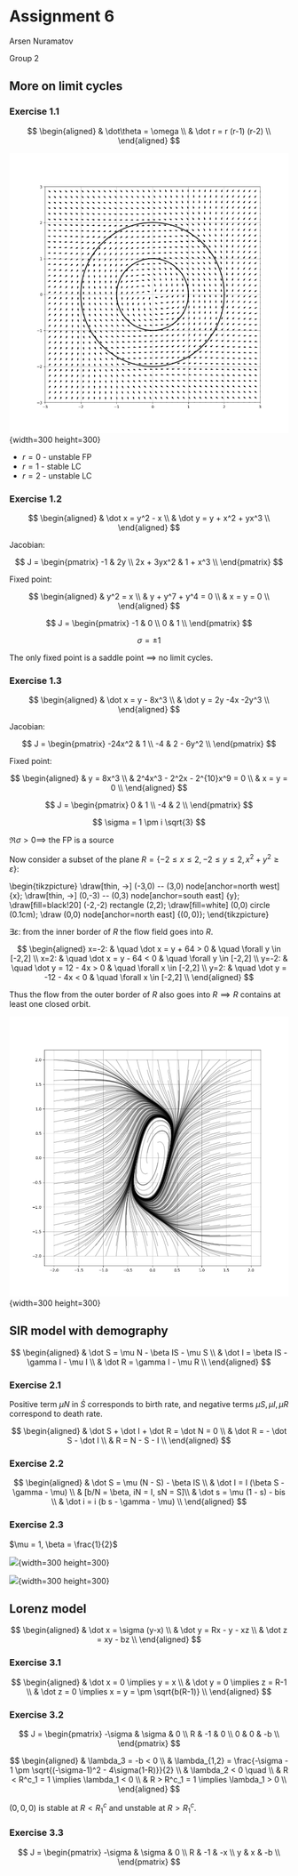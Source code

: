 
# Assignment 6

Arsen Nuramatov

Group 2

## More on limit cycles

### Exercise 1.1

$$
\begin{aligned}
& \dot\theta = \omega    \\
& \dot r = r (r-1) (r-2) \\
\end{aligned}
$$

![](ex6.1.1.png){width=300 height=300}

- $r=0$ - unstable FP
- $r=1$ - stable LC
- $r=2$ - unstable LC

### Exercise 1.2

$$
\begin{aligned}
& \dot x = y^2 - x        \\
& \dot y = y + x^2 + yx^3 \\
\end{aligned}
$$

Jacobian:

$$
J = \begin{pmatrix}
-1         & 2y      \\
2x + 3yx^2 & 1 + x^3 \\
\end{pmatrix}
$$

Fixed point:

$$
\begin{aligned}
& y^2 = x           \\
& y + y^7 + y^4 = 0 \\
& x = y = 0         \\
\end{aligned}
$$

$$
J = \begin{pmatrix}
-1         & 0       \\
0          & 1       \\
\end{pmatrix}
$$

$$
\sigma = \pm 1
$$

The only fixed point is a saddle point $\implies$ no limit cycles.

### Exercise 1.3

$$
\begin{aligned}
& \dot x = y - 8x^3     \\
& \dot y = 2y -4x -2y^3 \\
\end{aligned}
$$

Jacobian:

$$
J = \begin{pmatrix}
-24x^2  & 1        \\
-4      & 2 - 6y^2 \\
\end{pmatrix}
$$

Fixed point:

$$
\begin{aligned}
& y = 8x^3 \\
& 2^4x^3 - 2^2x - 2^{10}x^9 = 0 \\
& x = y = 0 \\
\end{aligned}
$$

$$
J = \begin{pmatrix}
0  & 1        \\
-4 & 2 \\
\end{pmatrix}
$$

$$
\sigma = 1 \pm i \sqrt{3}
$$

$\Re\sigma > 0 \implies$ the FP is a source

Now consider a subset of the plane 
$R = \{-2 \leq x \leq 2, -2 \leq y \leq 2, x^2 + y^2 \geq \varepsilon\}$:

\begin{tikzpicture}
 \draw[thin, ->] (-3,0) -- (3,0) node[anchor=north west] {x};
 \draw[thin, ->] (0,-3) -- (0,3) node[anchor=south east] {y};
 \draw[fill=black!20] (-2,-2) rectangle (2,2);
 \draw[fill=white] (0,0) circle (0.1cm);
 \draw (0,0) node[anchor=north east] {$(0,0)$};
\end{tikzpicture}

$\exists \varepsilon:$ from the inner border of $R$ the flow field goes 
into $R$.

$$
\begin{aligned}
x=-2: & \quad \dot x = y + 64 > 0 & \quad \forall y \in [-2,2] \\
x=2:  & \quad \dot x = y - 64 < 0 & \quad \forall y \in [-2,2] \\
y=-2: & \quad \dot y = 12 - 4x > 0 & \quad \forall x \in [-2,2] \\
y=2:  & \quad \dot y = -12 - 4x < 0 & \quad \forall x \in [-2,2] \\
\end{aligned}
$$

Thus the flow from the outer border of $R$ also goes into $R \implies R$ 
contains at least one closed orbit.

![](ex6.1.3_1.png){width=300 height=300}

## SIR model with demography

$$
\begin{aligned}
& \dot S = \mu N - \beta IS - \mu S \\
& \dot I = \beta IS - \gamma I - \mu I \\
& \dot R = \gamma I - \mu R \\
\end{aligned}
$$

### Exercise 2.1

Positive term $\mu N$ in $\dot S$ corresponds to birth rate, and negative 
terms $\mu S, \mu I, \mu R$ correspond to death rate.

$$
\begin{aligned}
& \dot S + \dot I + \dot R = \dot N = 0 \\
& \dot R = - \dot S - \dot I \\
& R = N - S - I \\
\end{aligned}
$$

### Exercise 2.2

$$
\begin{aligned}
& \dot S = \mu (N - S) - \beta IS \\
& \dot I = I (\beta S - \gamma - \mu) \\
& [b/N = \beta, iN = I, sN = S]\\
& \dot s = \mu (1 - s) - bis \\
& \dot i = i (b s - \gamma - \mu) \\
\end{aligned}
$$

### Exercise 2.3

$\mu = 1, \beta = \frac{1}{2}$

![](/home/anuramat/ghq/github.com/anuramat/uhd-nld/ex6/ex6.2.3.png){width=300 height=300}

![](/home/anuramat/ghq/github.com/anuramat/uhd-nld/ex6/ex6.2.3_1.png){width=300 height=300}

## Lorenz model

$$
\begin{aligned}
& \dot x = \sigma (y-x) \\
& \dot y = Rx - y - xz \\
& \dot z = xy - bz \\
\end{aligned}
$$

### Exercise 3.1

$$
\begin{aligned}
& \dot x = 0 \implies y = x \\
& \dot y = 0 \implies z = R-1 \\
& \dot z = 0 \implies x = y = \pm \sqrt{b(R-1)} \\
\end{aligned}
$$

### Exercise 3.2

$$
J = \begin{pmatrix}
-\sigma & \sigma & 0  \\
R       & -1     & 0  \\
0       & 0      & -b \\
\end{pmatrix}
$$

$$
\begin{aligned}
& \lambda_3 = -b < 0 \\
& \lambda_{1,2} = 
\frac{-\sigma - 1 \pm \sqrt{(-\sigma-1)^2 - 4\sigma(1-R)}}{2} \\
& \lambda_2 < 0 \quad \\
& R < R^c_1 = 1 \implies \lambda_1 < 0 \\
& R > R^c_1 = 1 \implies \lambda_1 > 0 \\
\end{aligned}
$$

$(0,0,0)$ is stable at $R < R^c_1$ and unstable at $R > R^c_1$.

### Exercise 3.3

$$
J = \begin{pmatrix}
-\sigma & \sigma & 0  \\
R       & -1     & -x  \\
y       & x      & -b \\
\end{pmatrix}
$$
